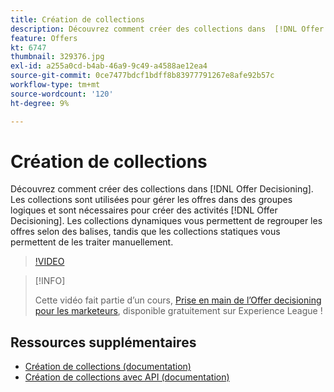 ```yaml
---
title: Création de collections
description: Découvrez comment créer des collections dans  [!DNL Offer Decisioning]. Les collections sont associées à des règles d’éligibilité afin que vous puissiez les afficher uniquement aux clients appropriés.
feature: Offers
kt: 6747
thumbnail: 329376.jpg
exl-id: a255a0cd-b4ab-46a9-9c49-a4588ae12ea4
source-git-commit: 0ce7477bdcf1bdff8b83977791267e8afe92b57c
workflow-type: tm+mt
source-wordcount: '120'
ht-degree: 9%

---
```


# Création de collections

Découvrez comment créer des collections dans [!DNL Offer Decisioning]. Les collections sont utilisées pour gérer les offres dans des groupes logiques et sont nécessaires pour créer des activités [!DNL Offer Decisioning]. Les collections dynamiques vous permettent de regrouper les offres selon des balises, tandis que les collections statiques vous permettent de les traiter manuellement.

>[!VIDEO](https://video.tv.adobe.com/v/329376?quality=12&learn=on)

>[!INFO]
>
> Cette vidéo fait partie d’un cours, [Prise en main de l’Offer decisioning pour les marketeurs](https://experienceleague.adobe.com/?recommended=ExperiencePlatform-U-1-2020.1.offerdecisioning?lang=fr), disponible gratuitement sur Experience League !


## Ressources supplémentaires

* [Création de collections (documentation)](https://experienceleague.adobe.com/docs/journey-optimizer/using/offer-decisioniong/managing-offers-in-the-offer-library/creating-collections.html)
* [Création de collections avec API (documentation)](https://experienceleague.adobe.com/docs/journey-optimizer/using/offer-decisioniong/api-reference/offers-api/collections/create.html)
